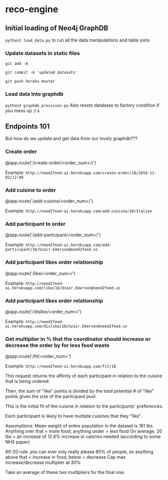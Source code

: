 # reco-engine


## Initial loading of Neo4j GraphDB

`python3 load_data.py`  to run all the data manipulations and table joins

### Update datasets in static files 
`git add -A`

`git commit -m 'updated datasets'`

`git push heroku master`

### Load data into graphdb
`python3 graphdb_provision.py`
Also resets database to factory condition if you mess up :) s


## Endpoints 101
But how do we update and get data from our lovely graphdb??? 

### Create order
@app.route('/create-order/<order_num>/<date>/<time>')

Example: `http://need2feed-ai.herokuapp.com/create-order/18/2019-11-03/12:00`

### Add cuisine to order
@app.route('/add-cuisine/<order_num>/<cuisine>')

Example: `http://need2feed-ai.herokuapp.com/add-cuisine/18/Italian`

### Add participant to order
@app.route('/add-participant/<order_num>/<email>')

Example: `http://need2feed-ai.herokuapp.com/add-participant/18/Uzair.Emerson@need2feed.us`

### Add participant likes order relationship
@app.route('/like/<order_num>/<email>')

Example: `http://need2feed-ai.herokuapp.com/like/18/Uzair.Emerson@need2feed.us`

### Add participant likes order relationship
@app.route('/dislike/<order_num>/<email>')

Example: `http://need2feed-ai.herokuapp.com/dislike/18/Uzair.Emerson@need2feed.us`

### Get multiplier in % that the coordinator should increase or decrease the order by for less food waste
@app.route('/fit/<order_num>')

Example: `http://need2feed-ai.herokuapp.com/fit/18`

This request returns the affinity of each participant in relation to the cuisine that is being ordered. 

Then, the sum of "like" points is divided by the total potential # of "like" points given the size of the participant pool.

This is the initial fit of the cuisine in relation to the participants' preferences. 

Each particiipant is likely to have multiple cuisines that they "like".

Assumptions:
Mean weight of entire population in the dataset is 161 lbs. Anything over that = more food; anything under = less food
On average, 20 lbs = an increase of 12.6% increase in calories needed (according to some NHS paper)

80-20 rule: you can ever only really please 80% of people, so anything above that = increase in food, below = decrease
Cap max increase/decrease multiplier at 30% 

Take an average of these two multipliers for the final one.
